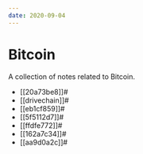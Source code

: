 ```yaml
---
date: 2020-09-04
---
```


# Bitcoin

A collection of notes related to Bitcoin.

- [[20a73be8]]#
- [[drivechain]]#
- [[eb1cf859]]#
- [[5f5112d7]]#
- [[ffdfe772]]#
- [[162a7c34]]#
- [[aa9d0a2c]]#
